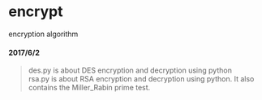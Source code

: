 # encrypt
encryption algorithm
#### 2017/6/2  
> des.py is about DES encryption and decryption using python     
> rsa.py is about RSA encryption and decryption using python. It also contains the Miller_Rabin prime test.
